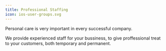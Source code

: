 ```yaml
---
title: Professional Staffing
icon: ios-user-groups.svg
---
```


Personal care is very important in every successful company.

We provide experienced staff for your bussiness, to give proffessional treat to your customers, both temporary and permanent.